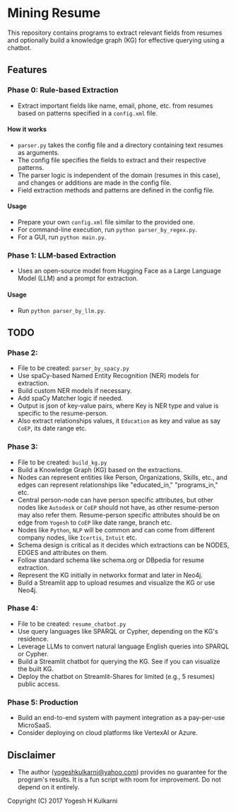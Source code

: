 # Mining Resume

This repository contains programs to extract relevant fields from resumes and optionally build a knowledge graph (KG) for effective querying using a chatbot.

## Features

### Phase 0: Rule-based Extraction

- Extract important fields like name, email, phone, etc. from resumes based on patterns specified in a `config.xml` file.

#### How it works

- `parser.py` takes the config file and a directory containing text resumes as arguments.
- The config file specifies the fields to extract and their respective patterns.
- The parser logic is independent of the domain (resumes in this case), and changes or additions are made in the config file.
- Field extraction methods and patterns are defined in the config file.

#### Usage

- Prepare your own `config.xml` file similar to the provided one.
- For command-line execution, run `python parser_by_regex.py`.
- For a GUI, run `python main.py`.

### Phase 1: LLM-based Extraction

- Uses an open-source model from Hugging Face as a Large Language Model (LLM) and a prompt for extraction.

#### Usage

- Run `python parser_by_llm.py`.

## TODO

### Phase 2: 
- File to be created: `parser_by_spacy.py`
- Use spaCy-based Named Entity Recognition (NER) models for extraction.
- Build custom NER models if necessary.
- Add spaCy Matcher logic if needed.
- Output is json of key-value pairs, where Key is NER type and value is specific to the resume-person.
- Also extract relationships values, it `Education` as key and value as say `CoEP`, its date range etc.

### Phase 3: 
- File to be created: `build_kg.py`
- Build a Knowledge Graph (KG) based on the extractions.
- Nodes can represent entities like Person, Organizations, Skills, etc., and edges can represent relationships like "educated_in," "programs_in," etc.
- Central person-node can have person specific attributes, but other nodes like `Autodesk` or `CoEP` should not have, as other resume-person may also refer them. Resume-person specific attributes should be on edge from `Yogesh` to `CoEP` like date range, branch etc.
- Nodes like `Python`, `NLP` will be common and can come from different company nodes, like `Icertis`, `Intuit` etc.
- Schema design is critical as it decides which extractions can be NODES, EDGES and attributes on them.
- Follow standard schema like schema.org or DBpedia for resume extraction.
- Represent the KG initially in networkx format and later in Neo4j.
- Build a Streamlit app to upload resumes and visualize the KG or use Neo4j.

### Phase 4: 
- File to be created: `resume_chatbot.py`
- Use query languages like SPARQL or Cypher, depending on the KG's residence.
- Leverage LLMs to convert natural language English queries into SPARQL or Cypher.
- Build a Streamlit chatbot for querying the KG. See if you can visualize the built KG.
- Deploy the chatbot on Streamlit-Shares for limited (e.g., 5 resumes) public access.

### Phase 5: Production

- Build an end-to-end system with payment integration as a pay-per-use MicroSaaS.
- Consider deploying on cloud platforms like VertexAI or Azure.

## Disclaimer

- The author (yogeshkulkarni@yahoo.com) provides no guarantee for the program's results. It is a fun script with room for improvement. Do not depend on it entirely.

Copyright (C) 2017 Yogesh H Kulkarni
